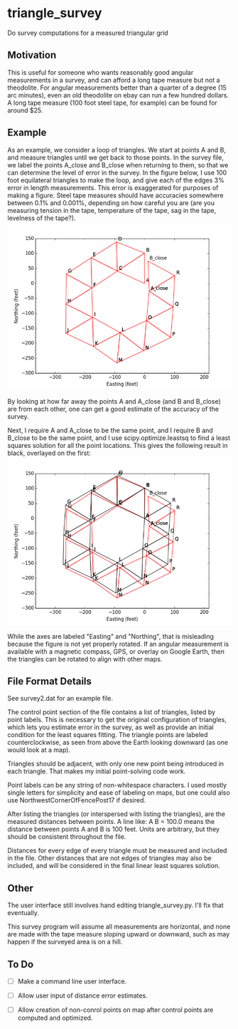 # triangle_survey
Do survey computations for a measured triangular grid

## Motivation ## 
This is useful for someone who wants reasonably good angular measurements in a
survey, and can afford a long tape measure but not a theodolite.  For angular
measurements better than a quarter of a degree (15 arc minutes), even an old
theodolite on ebay can run a few hundred dollars.  A long tape measure (100 foot
steel tape, for example) can be found for around $25.

## Example ##
As an example, we consider a loop of triangles.  We start at points A and B, and
measure triangles until we get back to those points.  In the survey file, we
label the points A_close and B_close when returning to them, so that we can
determine the level of error in the survey.  In the figure below, I use 100 foot
equilateral triangles to make the loop, and give each of the edges 3% error in
length measurements.  This error is exaggerated for purposes of making a figure.
Steel tape measures should have accuracies somewhere between 0.1% and 0.001%,
depending on how careful you are (are you measuring tension in the tape,
temperature of the tape, sag in the tape, levelness of the tape?).
![Uncorrected survey](survey2_uncorrected.png)

By looking at how far away the points A and A_close (and B and B_close) are from each other, one can
get a good estimate of the accuracy of the survey.

Next, I require A and A_close to be the same point, and I require B and B_close
to be the same point, and I use scipy.optimize.leastsq to find a least squares
solution for all the point locations.  This gives the following result in black,
overlayed on the first:
![Corrected and uncorrected survey](survey2_both.png)

While the axes are labeled "Easting" and "Northing", that is misleading because
the figure is not yet properly rotated.  If an angular measurement is available
with a magnetic compass, GPS, or overlay on Google Earth, then the triangles can
be rotated to align with other maps.

## File Format Details ## 
See survey2.dat for an example file.

The control point section of the file contains a list of triangles, listed by
point labels.  This is necessary to get the original configuration of triangles,
which lets you estimate error in the survey, as well as provide an initial
condition for the least squares fitting.  The triangle points are labeled
counterclockwise, as seen from above the Earth looking downward (as one would
look at a map).  

Triangles should be adjacent, with only one new point being introduced in each
triangle.  That makes my initial point-solving code work.

Point labels can be any string of non-whitespace characters.  I used mostly
single letters for simplicity and ease of labeling on maps, but one could also
use NorthwestCornerOfFencePost17 if desired.

After listing the triangles (or interspersed with listing the triangles), are
the measured distances between points.  A line like:
    A B = 100.0
means the distance between points A and B is 100 feet.  Units are arbitrary, but
they should be consistent throughout the file.

Distances for every edge of every triangle must be measured and included in the
file.  Other distances that are not edges of triangles may also be included, and
will be considered in the final linear least squares solution.

## Other ## 

The user interface still involves hand editing triangle_survey.py.  I'll fix
that eventually.

This survey program will assume all measurements are horizontal, and none are
made with the tape measure sloping upward or downward, such as may happen if the
surveyed area is on a hill.

## To Do ##

- [ ] Make a command line user interface.
- [ ] Allow user input of distance error estimates.
- [ ] Allow creation of non-conrol points on map after control points are computed
      and optimized.

